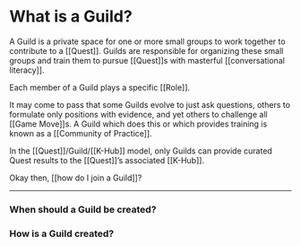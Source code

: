 # What is a Guild?

A Guild is a private space for one or more small groups to work together to contribute to a [[Quest]]. Guilds are responsible for organizing these small groups and train them to pursue [[Quest]]s with masterful [[conversational literacy]].

Each member of a Guild plays a specific [[Role]].

It may come to pass that some Guilds evolve to just ask questions, others to formulate only positions with evidence, and yet others to challenge all [[Game Move]]s. A Guild which does this or which provides training is known as a [[Community of Practice]].

In the [[Quest]]/Guild/[[K-Hub]] model, only Guilds can provide curated Quest results to the [[Quest]]’s associated [[K-Hub]].

Okay then, [[how do I join a Guild]]?

---
### When should a Guild be created?

### How is a Guild created?

